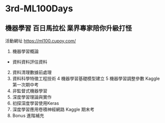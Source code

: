 # 3rd-ML100Days

## 機器學習 百日馬拉松 業界專家陪你升級打怪 
活動網址 https://ml100.cupoy.com/

1. 機器學習概論
  * 資料資料評估資料
2. 資料清理數據前處理
3. 資料科學特徵工程技術
4 機器學習基礎模型建立
5 機器學習調整參數
Kaggle 第一次期中考
6. 非監督式機器學習
7. 深度學習理論與實作
8. 初探深度學習使用Keras
9. 深度學習應用卷積神經網路
Kaggle 期末考
10. Bonus 進階補充
